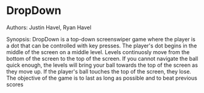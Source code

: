 # DropDown

Authors: 
Justin Havel, Ryan Havel

Synopsis:
DropDown is a top-down screenswiper game where the player is a dot that can be controlled with key presses. The player's dot begins in the middle of the screen
on a middle level. Levels continuosly move from the bottom of the screen to the top of the screen. If you cannot navigate the ball quick enough, the levels will 
bring your ball towards the top of the screen as they move up. If the player's ball touches the top of the screen, they lose. The objective of the game is to last
as long as possible and to beat previous scores


